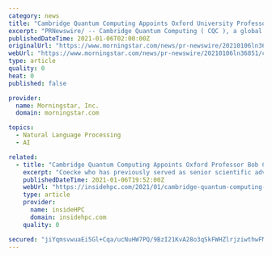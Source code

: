```yaml
---
category: news
title: "Cambridge Quantum Computing Appoints Oxford University Professor Bob Coecke as Chief Scientist"
excerpt: "PRNewswire/ -- Cambridge Quantum Computing ( CQC ), a global leader in quantum computing software and algorithms, is pleased to announce the appointment of Professor Bob Coecke as its Chief Scientist."
publishedDateTime: 2021-01-06T02:00:00Z
originalUrl: "https://www.morningstar.com/news/pr-newswire/20210106ln36851/cambridge-quantum-computing-appoints-oxford-university-professor-bob-coecke-as-chief-scientist"
webUrl: "https://www.morningstar.com/news/pr-newswire/20210106ln36851/cambridge-quantum-computing-appoints-oxford-university-professor-bob-coecke-as-chief-scientist"
type: article
quality: 0
heat: 0
published: false

provider:
  name: Morningstar, Inc.
  domain: morningstar.com

topics:
  - Natural Language Processing
  - AI

related:
  - title: "Cambridge Quantum Computing Appoints Oxford Professor Bob Coecke as Chief Scientist"
    excerpt: "Coecke who has previously served as senior scientific advisor to CQC with a focus on developing a Quantum Natural Language Processing (QNLP) capability, joins from the University of Oxford after a tenure of over 20 years where he was professor of quantum ..."
    publishedDateTime: 2021-01-06T19:52:00Z
    webUrl: "https://insidehpc.com/2021/01/cambridge-quantum-computing-appoints-oxford-professor-bob-coecke-as-chief-scientist/"
    type: article
    provider:
      name: insideHPC
      domain: insidehpc.com
    quality: 0

secured: "jiYqmsvwuaEi5Gl+Cqa/ucNuHW7PQ/9BzI21KvA28o3qSkFWHZlrjziwthwFM8FKTL4U6S/cqOBw4EF1m6X9y0r/Gh4Ku2GoNPMa1H/k9kg1feSpaL/2YcSIl7wfYMQz9RNlpIJhomxALbUaWKkjCDYhwEIwT08PmKKRy7ZxH/3tnfa8zACVCZw+G9A9n7iSZkAYGTNqskF4v/PwT+bUcck537LUydP2Kuy3Y3StWcM/QolaM1XsYLlCUDtvjGvDpkje/WGJeLoLsLi4pV5Ka4DHC7cJILwnFM3giAgPyjNkoNpBuXuOQWtPz50WVCVbwzby+OSwzb7hzm+dFxPtdQSpqUp+bjsLnud6tipOINk=;pQIDN59WLdr9ke0joP4Avw=="
---
```


